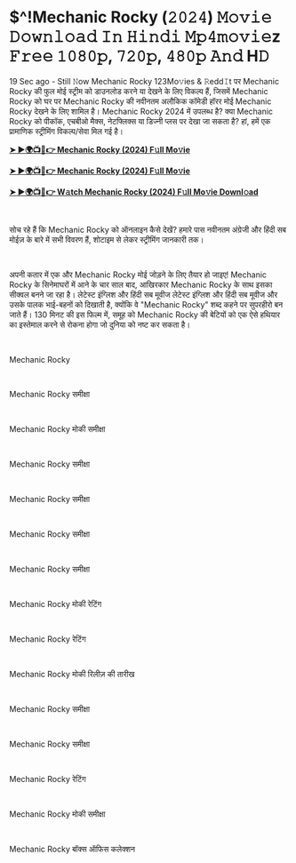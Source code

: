 <h1 style="text-align: left;">$^!Mechanic Rocky (𝟸𝟶𝟸𝟺) 𝙼𝚘𝚟𝚒𝚎 𝙳𝚘𝚠𝚗𝚕𝚘𝚊𝚍 𝙸𝚗 𝙷𝚒𝚗𝚍𝚒 𝙼𝚙𝟺𝚖𝚘𝚟𝚒𝚎z 𝙵𝚛𝚎𝚎 𝟷𝟶𝟾𝟶𝚙, 𝟽𝟸𝟶𝚙, 𝟺𝟾𝟶𝚙 𝙰𝚗𝚍 H𝙳</h1><p>19 Sec ago - Still 𝙽ow Mechanic Rocky 123Mo𝚟ies &amp; 𝚁edd𝙸t पर Mechanic Rocky की फुल मोई स्ट्रीम को डाउनलोड करने या देखने के लिए विकल्प हैं, जिसमें Mechanic Rocky को घर पर Mechanic Rocky की नवीनतम अलौकिक कॉमेडी हॉरर मोई Mechanic Rocky देखने के लिए शामिल है। Mechanic Rocky 2024 में उपलब्ध है? क्या Mechanic Rocky को पीकॉक, एचबीओ मैक्स, नेटफ्लिक्स या डिज्नी प्लस पर देखा जा सकता है? हां, हमें एक प्रामाणिक स्ट्रीमिंग विकल्प/सेवा मिल गई है।&nbsp;</p><p><a href="https://tinyurl.com/3tymv6ah" target="_blank"><b>➤ ►🌍📺📱👉 Mechanic Rocky (2024) F𝚞ll Mo𝚟ie</b></a></p><p><a href="https://tinyurl.com/y4e3dj6h" target="_blank"><b>➤ ►🌍📺📱👉 Mechanic Rocky (2024) F𝚞ll Mo𝚟ie</b></a></p><p><a href="https://tinyurl.com/3tymv6ah" target="_blank"><b>➤ ►🌍📺📱👉 W𝚊tch Mechanic Rocky (2024) F𝚞ll Mo𝚟ie Downl𝚘ad</b></a></p><p><br /></p><p>सोच रहे हैं कि Mechanic Rocky को ऑनलाइन कैसे देखें? हमारे पास नवीनतम अंग्रेजी और हिंदी सब मोईज़ के बारे में सभी विवरण हैं, शोटाइम से लेकर स्ट्रीमिंग जानकारी तक।</p><p><br /></p><p>अपनी कतार में एक और Mechanic Rocky मोई जोड़ने के लिए तैयार हो जाइए! Mechanic Rocky के सिनेमाघरों में आने के चार साल बाद, आखिरकार Mechanic Rocky के साथ इसका सीक्वल बनने जा रहा है। लेटेस्ट इंग्लिश और हिंदी सब मूवीज लेटेस्ट इंग्लिश और हिंदी सब मूवीज और उसके पालक भाई-बहनों को दिखाती है, क्योंकि वे "Mechanic Rocky" शब्द कहने पर सुपरहीरो बन जाते हैं। 130 मिनट की इस फिल्म में, समूह को Mechanic Rocky की बेटियों को एक ऐसे हथियार का इस्तेमाल करने से रोकना होगा जो दुनिया को नष्ट कर सकता है।</p><p><br /></p><p>Mechanic Rocky</p><p><br /></p><p>Mechanic Rocky समीक्षा</p><p><br /></p><p>Mechanic Rocky मोकी समीक्षा</p><p><br /></p><p>Mechanic Rocky समीक्षा</p><p><br /></p><p>Mechanic Rocky समीक्षा</p><p><br /></p><p>Mechanic Rocky समीक्षा</p><p><br /></p><p>Mechanic Rocky समीक्षा</p><p><br /></p><p>Mechanic Rocky मोकी रेटिंग</p><p><br /></p><p>Mechanic Rocky रेटिंग</p><p><br /></p><p>Mechanic Rocky मोकी रिलीज़ की तारीख</p><p><br /></p><p>Mechanic Rocky समीक्षा</p><p><br /></p><p>Mechanic Rocky समीक्षा</p><p><br /></p><p>Mechanic Rocky रेटिंग</p><p><br /></p><p>Mechanic Rocky मोकी समीक्षा</p><p><br /></p><p>Mechanic Rocky बॉक्स ऑफिस कलेक्शन</p>
